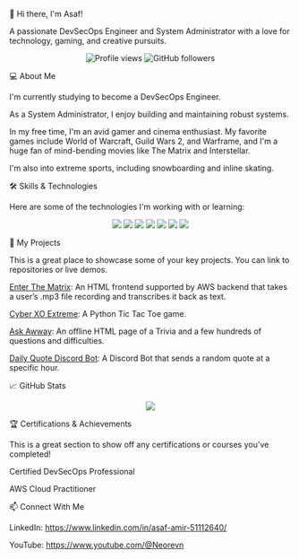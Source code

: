 👋 Hi there, I'm Asaf!

A passionate DevSecOps Engineer and System Administrator with a love for technology, gaming, and creative pursuits.

<p align="center">
<img src="https://komarev.com/ghpvc/?username=Neorevn&color=blue" alt="Profile views" />
<img src="https://img.shields.io/github/followers/Neorevn?style=social" alt="GitHub followers" />
</p>
💻 About Me

I'm currently studying to become a DevSecOps Engineer.

As a System Administrator, I enjoy building and maintaining robust systems.

In my free time, I'm an avid gamer and cinema enthusiast. My favorite games include World of Warcraft, Guild Wars 2, and Warframe, and I'm a huge fan of mind-bending movies like The Matrix and Interstellar.

I'm also into extreme sports, including snowboarding and inline skating.

🛠️ Skills & Technologies

Here are some of the technologies I'm working with or learning:

<p align="center">
<img src="https://img.shields.io/badge/Python-3776AB?style=for-the-badge&logo=python&logoColor=white" />
<img src="https://img.shields.io/badge/Bash-4EAA25?style=for-the-badge&logo=gnu-bash&logoColor=white" />
<img src="https://img.shields.io/badge/Powershell-5391FE?style=for-the-badge&logo=powershell&logoColor=white" />
<img src="https://img.shields.io/badge/AWS-232F3E?style=for-the-badge&logo=amazon-aws&logoColor=white" />
<img src="https://img.shields.io/badge/Azure-0078D4?style=for-the-badge&logo=microsoft-azure&logoColor=white" />
<img src="https://img.shields.io/badge/Docker-2496ED?style=for-the-badge&logo=docker&logoColor=white" />
<img src="https://img.shields.io/badge/Kubernetes-326CE5?style=for-the-badge&logo=kubernetes&logoColor=white" />
</p>
🚀 My Projects

This is a great place to showcase some of your key projects. You can link to repositories or live demos.

[Enter The Matrix](https://github.com/Neorevn/Public/tree/master/ProjectMatrix): An HTML frontend supported by AWS backend that takes a user’s .mp3 file recording and transcribes it back as text.

[Cyber XO Extreme](https://github.com/Neorevn/Public/tree/master/Cyber%20XO%20Extreme): A Python Tic Tac Toe game.

[Ask Awway](https://github.com/Neorevn/Public/tree/master/AskAway): An offline HTML page of a Trivia and a few hundreds of questions and difficulties.

[Daily Quote Discord Bot](https://github.com/Neorevn/Public/tree/master/Discord%20Bots): A Discord Bot that sends a random quote at a specific hour.

📈 GitHub Stats

<p align="center">
<img src="https://github-readme-stats.vercel.app/api?username=Neorevn&show_icons=true&theme=vue-dark" />
</p>
🏆 Certifications & Achievements

This is a great section to show off any certifications or courses you've completed!

Certified DevSecOps Professional

AWS Cloud Practitioner

📫 Connect With Me

LinkedIn: https://www.linkedin.com/in/asaf-amir-51112640/

YouTube: https://www.youtube.com/@Neorevn
